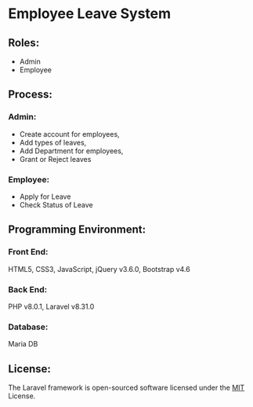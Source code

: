 # Employee Leave System

## Roles:
* Admin
* Employee


## Process:

### Admin: 
* Create account for employees, 
* Add types of leaves,
* Add Department for employees,
* Grant or Reject leaves

### Employee:
* Apply for Leave
* Check Status of Leave

## Programming Environment:
### Front End:
 HTML5, CSS3, JavaScript, jQuery v3.6.0, Bootstrap v4.6
### Back End:
PHP v8.0.1, Laravel v8.31.0
### Database:
Maria DB

## License:
The Laravel framework is open-sourced software licensed under the [MIT](https://choosealicense.com/licenses/mit/) License.
